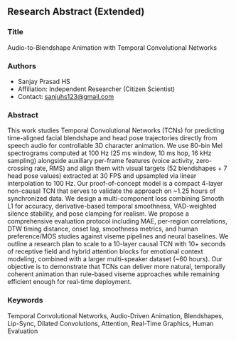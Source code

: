 ## Research Abstract (Extended)

### Title

Audio-to-Blendshape Animation with Temporal Convolutional Networks

### Authors

- Sanjay Prasad HS
- Affiliation: Independent Researcher (Citizen Scientist)
- Contact: sanjuhs123@gmail.com

### Abstract

This work studies Temporal Convolutional Networks (TCNs) for predicting time-aligned facial blendshape and head pose trajectories directly from speech audio for controllable 3D character animation. We use 80-bin Mel spectrograms computed at 100 Hz (25 ms window, 10 ms hop, 16 kHz sampling) alongside auxiliary per-frame features (voice activity, zero-crossing rate, RMS) and align them with visual targets (52 blendshapes + 7 head pose values) extracted at 30 FPS and upsampled via linear interpolation to 100 Hz. Our proof-of-concept model is a compact 4-layer non-causal TCN that serves to validate the approach on ~1.25 hours of synchronized data. We design a multi-component loss combining Smooth L1 for accuracy, derivative-based temporal smoothness, VAD-weighted silence stability, and pose clamping for realism. We propose a comprehensive evaluation protocol including MAE, per-region correlations, DTW timing distance, onset lag, smoothness metrics, and human preference/MOS studies against viseme pipelines and neural baselines. We outline a research plan to scale to a 10-layer causal TCN with 10+ seconds of receptive field and hybrid attention blocks for emotional context modeling, combined with a larger multi-speaker dataset (~60 hours). Our objective is to demonstrate that TCNs can deliver more natural, temporally coherent animation than rule-based viseme approaches while remaining efficient enough for real-time deployment.

### Keywords

Temporal Convolutional Networks, Audio-Driven Animation, Blendshapes, Lip-Sync, Dilated Convolutions, Attention, Real-Time Graphics, Human Evaluation
